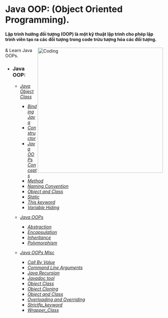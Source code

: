 
# Java OOP: (Object Oriented Programming).
#### Lập trình hướng đối tượng (OOP) là một kỹ thuật lập trình cho phép lập trình viên tạo ra các đối tượng trong code trừu tượng hóa các đối tượng.

<img align = "right" alt = "Coding" width = "400" src="https://user-images.githubusercontent.com/23145752/37839216-e2ce22ca-2edf-11e8-96f7-3629b2b164ad.jpg">

& Learn Java OOPs.

- ### Java OOP:
    - [*Java Object Class*](https://github.com/hoangtien2k3qx1/Java/tree/main/Java_OOP/Java_Object_Class)
        - [*Binding Java*](https://github.com/hoangtien2k3qx1/Java/tree/main/Java_OOP/Java_Object_Class/Binding_Java)
        - [*Constructor*](https://github.com/hoangtien2k3qx1/Java/tree/main/Java_OOP/Java_Object_Class/Constructor)
        - [*Java OOPs Concepts*](https://github.com/hoangtien2k3qx1/Java/tree/main/Java_OOP/Java_Object_Class/Java_OOPs_Concepts)
        - [*Method*](https://github.com/hoangtien2k3qx1/Java/tree/main/Java_OOP/Java_Object_Class/Method)
        - [*Naming Convention*](https://github.com/hoangtien2k3qx1/Java/tree/main/Java_OOP/Java_Object_Class/Naming_Convention)
        - [*Object and Class*](https://github.com/hoangtien2k3qx1/Java/tree/main/Java_OOP/Java_Object_Class/Object_and_Class)
        - [*Static*](https://github.com/hoangtien2k3qx1/Java/tree/main/Java_OOP/Java_Object_Class/Static)
        - [*This keyword*](https://github.com/hoangtien2k3qx1/Java/tree/main/Java_OOP/Java_Object_Class/This_keyword)
        - [*Variable Hiding*](https://github.com/hoangtien2k3qx1/Java/tree/main/Java_OOP/Java_Object_Class/Variable_Hiding)        
        
    - [*Java OOPs*](https://github.com/hoangtien2k3qx1/Java/tree/main/Java_OOP/Java_OOPs)
        - [*Abstraction*](https://github.com/hoangtien2k3qx1/Java/tree/main/Java_OOP/Java_OOPs/Abstraction)
        - [*Encapsulation*](https://github.com/hoangtien2k3qx1/Java/tree/main/Java_OOP/Java_OOPs/Encapsulation)
        - [*Inheritance*](https://github.com/hoangtien2k3qx1/Java/tree/main/Java_OOP/Java_OOPs/Inheritance)
        - [*Polymorphism*](https://github.com/hoangtien2k3qx1/Java/tree/main/Java_OOP/Java_OOPs)


    - [*Java OOPs Misc*](https://github.com/hoangtien2k3qx1/Java/tree/main/src.java.JavaCore.OOP/Java_OOPs_Misc)
        - [*Call By Value*](https://github.com/hoangtien2k3qx1/Java/tree/main/src.java.JavaCore.OOP/Java_OOPs_Misc/Call_By_Value)
        - [*Command Line Arguments*](https://github.com/hoangtien2k3qx1/Java/tree/main/src.java.JavaCore.OOP/Java_OOPs_Misc/Command_Line_Arguments)
        - [*Java Recursion*](https://github.com/hoangtien2k3qx1/Java/tree/main/src.java.JavaCore.OOP/Java_OOPs_Misc/Java_Recursion)
        - [*Javadoc tool*](https://github.com/hoangtien2k3qx1/Java/tree/main/src.java.JavaCore.OOP/Java_OOPs_Misc/Javadoc_tool)
        - [*Object Class*](https://github.com/hoangtien2k3qx1/Java/tree/main/src.java.JavaCore.OOP/Java_OOPs_Misc/Object_Class)
        - [*Object Cloning*](https://github.com/hoangtien2k3qx1/Java/tree/main/src.java.JavaCore.OOP/Java_OOPs_Misc/Object_Cloning)
        - [*Object and Class*](https://github.com/hoangtien2k3qx1/Java/tree/main/src.java.JavaCore.OOP/Java_OOPs_Misc/Object_and_Class)
        - [*Overloading and Overriding*](https://github.com/hoangtien2k3qx1/Java/tree/main/src.java.JavaCore.OOP/Java_OOPs_Misc/Overloading_and_Overriding)
        - [*Strictfp_keyword*](https://github.com/hoangtien2k3qx1/Java/tree/main/src.java.JavaCore.OOP/Java_OOPs_Misc/Strictfp_keyword)
        - [*Wrapper_Class*](https://github.com/hoangtien2k3qx1/Java/tree/main/src.java.JavaCore.OOP/Java_OOPs_Misc/Wrapper_Class)
 

